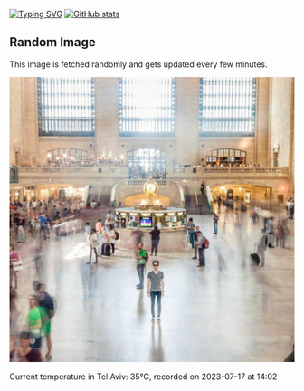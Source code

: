 [![Typing SVG](https://readme-typing-svg.demolab.com?font=Fira+Code&pause=1000&width=435&lines=Hello+%F0%9F%91%8B+welcome+to+my+GitHub+%F0%9F%94%A5)](https://git.io/typing-svg)
[![GitHub stats](https://github-readme-stats.vercel.app/api?username=apollner&rank_icon=github&hide=stars,prs)](https://github.com/anuraghazra/github-readme-stats)
## Random Image
This image is fetched randomly and gets updated every few minutes.

![Random Image](random_image.jpg)







































































































































































































































































































































































































































































































































































































































































































































































































































































































































































































































































































































Current temperature in Tel Aviv: 35°C, recorded on 2023-07-17 at 14:02
